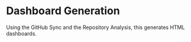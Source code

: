 # Dashboard Generation

Using the GitHub Sync and the Repository Analysis, this generates HTML dashboards. 
